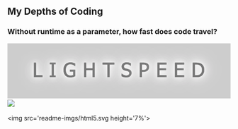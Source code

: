 ## My Depths of Coding 

### Without runtime as a parameter, how fast does code travel?
<img src="readme-imgs/lightspeed.png" height="7%">

<img src='https://media3.giphy.com/media/v1.Y2lkPTc5MGI3NjExdmIwbzI0anE2d21seXZmbDM3ODZ3ZTNkanV2NzE3dTZxYWEwdXZqaCZlcD12MV9pbnRlcm5hbF9naWZfYnlfaWQmY3Q9cw/eNAsjO55tPbgaor7ma/giphy.gif' height='7%'>

<img src='readme-imgs/html5.svg height='7%'>
